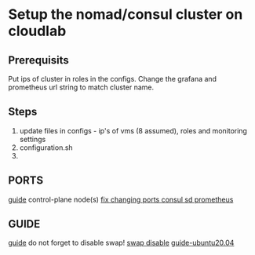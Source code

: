 # Setup the nomad/consul cluster on cloudlab

## Prerequisits
Put ips of cluster in roles in the configs. Change the grafana and prometheus url string to match cluster name.
## Steps
1. update files in configs - ip's of vms (8 assumed), roles and monitoring settings
2. configuration.sh
3. 

## PORTS
[guide](https://kubernetes.io/docs/setup/production-environment/tools/kubeadm/install-kubeadm/)
control-plane node(s)
[fix changing ports consul sd prometheus](https://stackoverflow.com/questions/40355613/prometheus-how-to-replace-consul-server-ports-with-regex)
## GUIDE
[guide](https://kubernetes.io/docs/setup/production-environment/tools/kubeadm/install-kubeadm/)
do not forget to disable swap!
[swap disable](https://graspingtech.com/disable-swap-ubuntu/)
[guide-ubuntu20.04](https://computingforgeeks.com/deploy-kubernetes-cluster-on-ubuntu-with-kubeadm/)
